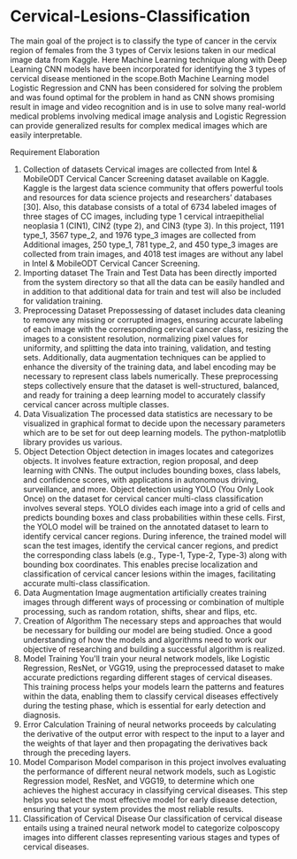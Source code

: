 # Cervical-Lesions-Classification
The main goal of the project is to classify the type of cancer in the cervix region of females
from the 3 types of Cervix lesions taken in our medical image data from Kaggle. Here
Machine Learning technique along with Deep Learning CNN models have been
incorporated for identifying the 3 types of cervical disease mentioned in the scope.Both
Machine Learning model Logistic Regression and CNN has been considered for solving
the problem and was found optimal for the problem in hand as CNN shows promising
result in image and video recognition and is in use to solve many real-world medical
problems involving medical image analysis and Logistic Regression can provide
generalized results for complex medical images which are easily interpretable.

Requirement Elaboration
1. Collection of datasets 
Cervical images are collected from Intel & MobileODT Cervical Cancer Screening dataset
available on Kaggle. Kaggle is the largest data science community that offers powerful
tools and resources for data science projects and researchers’ databases [30]. Also, this
database consists of a total of 6734 labeled images of three stages of CC images, including
type 1 cervical intraepithelial neoplasia 1 (CIN1), CIN2 (type 2), and CIN3 (type 3). In this
project, 1191 type_1, 3567 type_2, and 1976 type_3 images are collected from Additional
images, 250 type_1, 781 type_2, and 450 type_3 images are collected from train images,
and 4018 test images are without any label in Intel & MobileODT Cervical Cancer
Screening.
2. Importing dataset 
The Train and Test Data has been directly imported from the system directory so
that all the data can be easily handled and in addition to that additional data for
train and test will also be included for validation training.
3. Preprocessing Dataset 
Prepossessing of dataset includes data cleaning to remove any missing or
corrupted images, ensuring accurate labeling of each image with the
corresponding cervical cancer class, resizing the images to a consistent resolution,
normalizing pixel values for uniformity, and splitting the data into training,
validation, and testing sets. Additionally, data augmentation techniques can be
applied to enhance the diversity of the training data, and label encoding may be
necessary to represent class labels numerically. These preprocessing steps
collectively ensure that the dataset is well-structured, balanced, and ready for
training a deep learning model to accurately classify cervical cancer across
multiple classes.
4.  Data Visualization 
The processed data statistics are necessary to be visualized in graphical format to
decide upon the necessary parameters which are to be set for out deep learning
models. The python-matplotlib library provides us various.
5. Object Detection
Object detection in images locates and categorizes objects. It involves feature
extraction, region proposal, and deep learning with CNNs. The output includes
bounding boxes, class labels, and confidence scores, with applications in
autonomous driving, surveillance, and more.
Object detection using YOLO (You Only Look Once) on the dataset for cervical
cancer multi-class classification involves several steps. YOLO divides each image
into a grid of cells and predicts bounding boxes and class probabilities within these
cells. First, the YOLO model will be trained on the annotated dataset to learn to
identify cervical cancer regions. During inference, the trained model will scan the
test images, identify the cervical cancer regions, and predict the corresponding
class labels (e.g., Type-1, Type-2, Type-3) along with bounding box coordinates.
This enables precise localization and classification of cervical cancer lesions within
the images, facilitating accurate multi-class classification.
6. Data Augmentation
Image augmentation artificially creates training images through different ways of
processing or combination of multiple processing, such as random rotation, shifts, shear
and flips, etc.
7. Creation of Algorithm
The necessary steps and approaches that would be necessary for building our model
are being studied. Once a good understanding of how the models and algorithms
need to work our objective of researching and building a successful algorithm is
realized.
8. Model Training
You'll train your neural network models, like Logistic Regression, ResNet, or
VGG19, using the preprocessed dataset to make accurate predictions regarding
different stages of cervical diseases. This training process helps your models learn
the patterns and features within the data, enabling them to classify cervical
diseases effectively during the testing phase, which is essential for early detection
and diagnosis.
9. Error Calculation
Training of neural networks proceeds by calculating the derivative of the output error with
respect to the input to a layer and the weights of that layer and then propagating the
derivatives back through the preceding layers.
10. Model Comparison
Model comparison in this project involves evaluating the performance of different neural
network models, such as Logistic Regression model, ResNet, and VGG19, to determine
which one achieves the highest accuracy in classifying cervical diseases. This step helps
you select the most effective model for early disease detection, ensuring that your system
provides the most reliable results.
11. Classification of Cervical Disease
Our classification of cervical disease entails using a trained neural network model
to categorize colposcopy images into different classes representing various stages
and types of cervical diseases.
